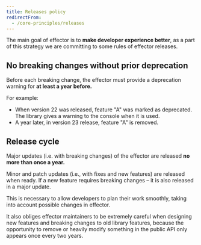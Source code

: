 ```yaml
---
title: Releases policy
redirectFrom:
  - /core-principles/releases
---
```


The main goal of effector is to **make developer experience better**, as a part of this strategy we are committing to some rules of effector releases.

## No breaking changes without prior deprecation

Before each breaking change, the effector must provide a deprecation warning for **at least a year before.**

For example:

- When version 22 was released, feature "A" was marked as deprecated. The library gives a warning to the console when it is used.
- A year later, in version 23 release, feature "A" is removed.

## Release cycle

Major updates (i.e. with breaking changes) of the effector are released **no more than once a year.**

Minor and patch updates (i.e., with fixes and new features) are released when ready. If a new feature requires breaking changes – it is also released in a major update.

This is necessary to allow developers to plan their work smoothly, taking into account possible changes in effector.

It also obliges effector maintainers to be extremely careful when designing new features and breaking changes to old library features, because the opportunity to remove or heavily modify something in the public API only appears once every two years.

